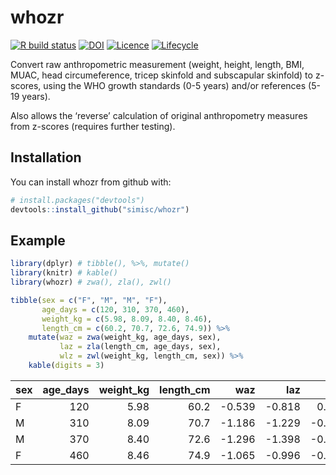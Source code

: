 
<!-- README.md is generated from README.Rmd. Please edit that file -->

# whozr

[![R build
status](https://github.com/simisc/whozr/workflows/R-CMD-check/badge.svg)](https://github.com/simisc/whozr/actions)
[![DOI](https://zenodo.org/badge/113995327.svg)](https://zenodo.org/badge/latestdoi/113995327)
[![Licence](https://img.shields.io/github/license/simisc/whozr)](https://github.com/simisc/whozr/blob/master/LICENSE)
[![Lifecycle](https://img.shields.io/badge/lifecycle-stable-brightgreen.svg)](https://www.tidyverse.org/lifecycle/#stable)

Convert raw anthropometric measurement (weight, height, length, BMI,
MUAC, head circumeference, tricep skinfold and subscapular skinfold) to
z-scores, using the WHO growth standards (0-5 years) and/or references
(5-19 years).

Also allows the ‘reverse’ calculation of original anthropometry measures
from z-scores (requires further testing).

## Installation

You can install whozr from github with:

``` r
# install.packages("devtools")
devtools::install_github("simisc/whozr")
```

## Example

``` r
library(dplyr) # tibble(), %>%, mutate()
library(knitr) # kable()
library(whozr) # zwa(), zla(), zwl()
```

``` r
tibble(sex = c("F", "M", "M", "F"),
       age_days = c(120, 310, 370, 460),
       weight_kg = c(5.98, 8.09, 8.40, 8.46),
       length_cm = c(60.2, 70.7, 72.6, 74.9)) %>%
    mutate(waz = zwa(weight_kg, age_days, sex),
           laz = zla(length_cm, age_days, sex),
           wlz = zwl(weight_kg, length_cm, sex)) %>%
    kable(digits = 3)
```

| sex | age\_days | weight\_kg | length\_cm |     waz |     laz |     wlz |
| :-- | --------: | ---------: | ---------: | ------: | ------: | ------: |
| F   |       120 |       5.98 |       60.2 | \-0.539 | \-0.818 |   0.101 |
| M   |       310 |       8.09 |       70.7 | \-1.186 | \-1.229 | \-0.723 |
| M   |       370 |       8.40 |       72.6 | \-1.296 | \-1.398 | \-0.846 |
| F   |       460 |       8.46 |       74.9 | \-1.065 | \-0.996 | \-0.859 |
